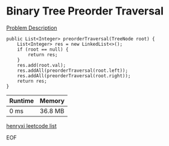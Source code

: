 # Binary Tree Preorder Traversal
[Problem Description](https://leetcode.com/problems/binary-tree-preorder-traversal/)

```
public List<Integer> preorderTraversal(TreeNode root) {
    List<Integer> res = new LinkedList<>();
    if (root == null) {
        return res;
    }
    res.add(root.val);
    res.addAll(preorderTraversal(root.left));
    res.addAll(preorderTraversal(root.right));
    return res;
}
```

| Runtime       | Memory     | 
| :------------- | :---------- |
| 0 ms | 36.8 MB	   |


[henryxi leetcode list](http://www.henryxi.com/leetcode)

EOF